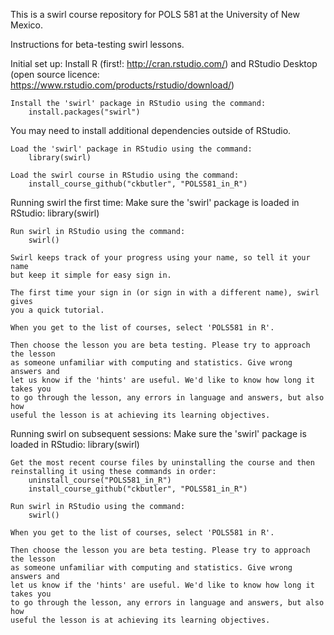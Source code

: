 This is a swirl course repository for POLS 581 at the University of New Mexico.

Instructions for beta-testing swirl lessons.

Initial set up:
	Install R (first!: http://cran.rstudio.com/) 
	and RStudio Desktop (open source licence: 
	https://www.rstudio.com/products/rstudio/download/)
	
	Install the 'swirl' package in RStudio using the command:
		install.packages("swirl")
  You may need to install additional dependencies outside of RStudio.
	
	Load the 'swirl' package in RStudio using the command:
		library(swirl)
	
	Load the swirl course in RStudio using the command:
		install_course_github("ckbutler", "POLS581_in_R")

Running swirl the first time:
	Make sure the 'swirl' package is loaded in RStudio:
		library(swirl)
	
	Run swirl in RStudio using the command:
		swirl()
	
	Swirl keeps track of your progress using your name, so tell it your name 
	but keep it simple for easy sign in.

	The first time your sign in (or sign in with a different name), swirl gives 
	you a quick tutorial.

	When you get to the list of courses, select 'POLS581 in R'.

	Then choose the lesson you are beta testing. Please try to approach the lesson
	as someone unfamiliar with computing and statistics. Give wrong answers and 
	let us know if the 'hints' are useful. We'd like to know how long it takes you
	to go through the lesson, any errors in language and answers, but also how
	useful the lesson is at achieving its learning objectives.

Running swirl on subsequent sessions:
	Make sure the 'swirl' package is loaded in RStudio:
		library(swirl)

	Get the most recent course files by uninstalling the course and then
	reinstalling it using these commands in order:
		uninstall_course("POLS581_in_R")
		install_course_github("ckbutler", "POLS581_in_R")

	Run swirl in RStudio using the command:
		swirl()

	When you get to the list of courses, select 'POLS581 in R'.

	Then choose the lesson you are beta testing. Please try to approach the lesson
	as someone unfamiliar with computing and statistics. Give wrong answers and 
	let us know if the 'hints' are useful. We'd like to know how long it takes you
	to go through the lesson, any errors in language and answers, but also how
	useful the lesson is at achieving its learning objectives.
